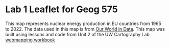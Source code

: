 # Lab 1 Leaflet for Geog 575
This map represents nuclear energy production in EU countries from 1965 to 2022. The data used in this map is from [Our World in Data](https://ourworldindata.org/nuclear-energy). This map was built using lessons and code from Unit 2 of the UW Cartography Lab [webmapping workbook](https://github.com/uwcartlab/webmapping)
